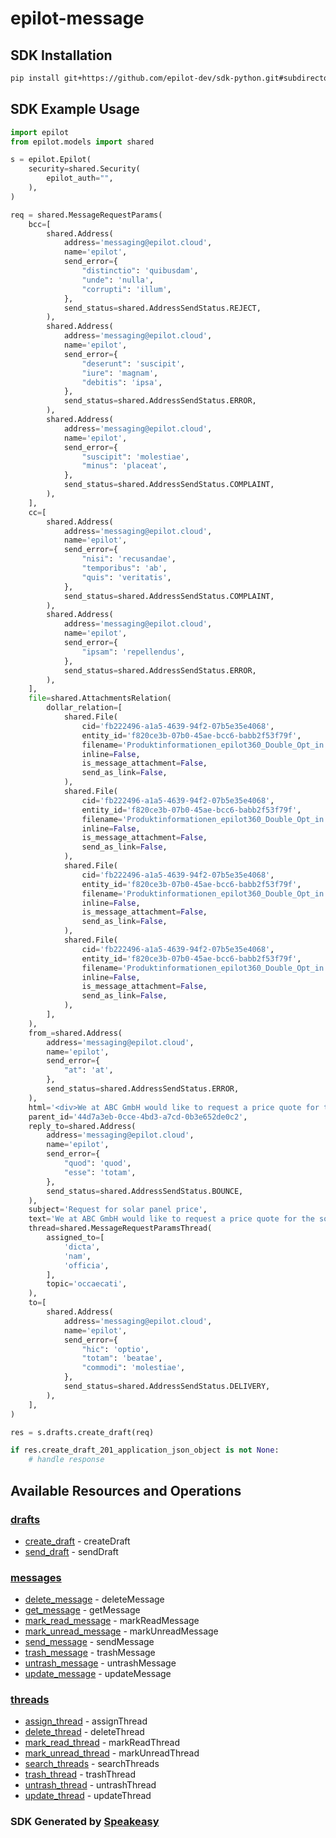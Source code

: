 # epilot-message

<!-- Start SDK Installation -->
## SDK Installation

```bash
pip install git+https://github.com/epilot-dev/sdk-python.git#subdirectory=message
```
<!-- End SDK Installation -->

## SDK Example Usage
<!-- Start SDK Example Usage -->
```python
import epilot
from epilot.models import shared

s = epilot.Epilot(
    security=shared.Security(
        epilot_auth="",
    ),
)

req = shared.MessageRequestParams(
    bcc=[
        shared.Address(
            address='messaging@epilot.cloud',
            name='epilot',
            send_error={
                "distinctio": 'quibusdam',
                "unde": 'nulla',
                "corrupti": 'illum',
            },
            send_status=shared.AddressSendStatus.REJECT,
        ),
        shared.Address(
            address='messaging@epilot.cloud',
            name='epilot',
            send_error={
                "deserunt": 'suscipit',
                "iure": 'magnam',
                "debitis": 'ipsa',
            },
            send_status=shared.AddressSendStatus.ERROR,
        ),
        shared.Address(
            address='messaging@epilot.cloud',
            name='epilot',
            send_error={
                "suscipit": 'molestiae',
                "minus": 'placeat',
            },
            send_status=shared.AddressSendStatus.COMPLAINT,
        ),
    ],
    cc=[
        shared.Address(
            address='messaging@epilot.cloud',
            name='epilot',
            send_error={
                "nisi": 'recusandae',
                "temporibus": 'ab',
                "quis": 'veritatis',
            },
            send_status=shared.AddressSendStatus.COMPLAINT,
        ),
        shared.Address(
            address='messaging@epilot.cloud',
            name='epilot',
            send_error={
                "ipsam": 'repellendus',
            },
            send_status=shared.AddressSendStatus.ERROR,
        ),
    ],
    file=shared.AttachmentsRelation(
        dollar_relation=[
            shared.File(
                cid='fb222496-a1a5-4639-94f2-07b5e35e4068',
                entity_id='f820ce3b-07b0-45ae-bcc6-babb2f53f79f',
                filename='Produktinformationen_epilot360_Double_Opt_in.pdf',
                inline=False,
                is_message_attachment=False,
                send_as_link=False,
            ),
            shared.File(
                cid='fb222496-a1a5-4639-94f2-07b5e35e4068',
                entity_id='f820ce3b-07b0-45ae-bcc6-babb2f53f79f',
                filename='Produktinformationen_epilot360_Double_Opt_in.pdf',
                inline=False,
                is_message_attachment=False,
                send_as_link=False,
            ),
            shared.File(
                cid='fb222496-a1a5-4639-94f2-07b5e35e4068',
                entity_id='f820ce3b-07b0-45ae-bcc6-babb2f53f79f',
                filename='Produktinformationen_epilot360_Double_Opt_in.pdf',
                inline=False,
                is_message_attachment=False,
                send_as_link=False,
            ),
            shared.File(
                cid='fb222496-a1a5-4639-94f2-07b5e35e4068',
                entity_id='f820ce3b-07b0-45ae-bcc6-babb2f53f79f',
                filename='Produktinformationen_epilot360_Double_Opt_in.pdf',
                inline=False,
                is_message_attachment=False,
                send_as_link=False,
            ),
        ],
    ),
    from_=shared.Address(
        address='messaging@epilot.cloud',
        name='epilot',
        send_error={
            "at": 'at',
        },
        send_status=shared.AddressSendStatus.ERROR,
    ),
    html='<div>We at ABC GmbH would like to request a price quote for the solar panel.</div>',
    parent_id='44d7a3eb-0cce-4bd3-a7cd-0b3e652de0c2',
    reply_to=shared.Address(
        address='messaging@epilot.cloud',
        name='epilot',
        send_error={
            "quod": 'quod',
            "esse": 'totam',
        },
        send_status=shared.AddressSendStatus.BOUNCE,
    ),
    subject='Request for solar panel price',
    text='We at ABC GmbH would like to request a price quote for the solar panel.',
    thread=shared.MessageRequestParamsThread(
        assigned_to=[
            'dicta',
            'nam',
            'officia',
        ],
        topic='occaecati',
    ),
    to=[
        shared.Address(
            address='messaging@epilot.cloud',
            name='epilot',
            send_error={
                "hic": 'optio',
                "totam": 'beatae',
                "commodi": 'molestiae',
            },
            send_status=shared.AddressSendStatus.DELIVERY,
        ),
    ],
)

res = s.drafts.create_draft(req)

if res.create_draft_201_application_json_object is not None:
    # handle response
```
<!-- End SDK Example Usage -->

<!-- Start SDK Available Operations -->
## Available Resources and Operations


### [drafts](docs/drafts/README.md)

* [create_draft](docs/drafts/README.md#create_draft) - createDraft
* [send_draft](docs/drafts/README.md#send_draft) - sendDraft

### [messages](docs/messages/README.md)

* [delete_message](docs/messages/README.md#delete_message) - deleteMessage
* [get_message](docs/messages/README.md#get_message) - getMessage
* [mark_read_message](docs/messages/README.md#mark_read_message) - markReadMessage
* [mark_unread_message](docs/messages/README.md#mark_unread_message) - markUnreadMessage
* [send_message](docs/messages/README.md#send_message) - sendMessage
* [trash_message](docs/messages/README.md#trash_message) - trashMessage
* [untrash_message](docs/messages/README.md#untrash_message) - untrashMessage
* [update_message](docs/messages/README.md#update_message) - updateMessage

### [threads](docs/threads/README.md)

* [assign_thread](docs/threads/README.md#assign_thread) - assignThread
* [delete_thread](docs/threads/README.md#delete_thread) - deleteThread
* [mark_read_thread](docs/threads/README.md#mark_read_thread) - markReadThread
* [mark_unread_thread](docs/threads/README.md#mark_unread_thread) - markUnreadThread
* [search_threads](docs/threads/README.md#search_threads) - searchThreads
* [trash_thread](docs/threads/README.md#trash_thread) - trashThread
* [untrash_thread](docs/threads/README.md#untrash_thread) - untrashThread
* [update_thread](docs/threads/README.md#update_thread) - updateThread
<!-- End SDK Available Operations -->

### SDK Generated by [Speakeasy](https://docs.speakeasyapi.dev/docs/using-speakeasy/client-sdks)
